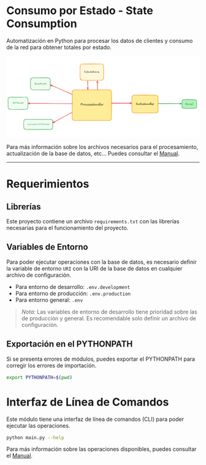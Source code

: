 # Consumo por Estado - State Consumption
Automatización en Python para procesar los datos de clientes y consumo de la red para obtener totales por estado.

![](./docs/image.png)

Para más información sobre los archivos necesarios para el procesamiento, actualización de la base de datos, etc... Puedes consultar el [Manual](./MANUAL.md).

----------------------

# Requerimientos
## Librerías
Este proyecto contiene un archivo `requirements.txt` con las librerías necesarias para el funcionamiento del proyecto.

## Variables de Entorno
Para poder ejecutar operaciones con la base de datos, es necesario definir la variable de entorno `URI` con la URI de la base de datos en cualquier archivo de configuración.
- Para entorno de desarrollo: `.env.development`
- Para entorno de producción: `.env.production`
- Para entorno general: `.env`

> *Nota:* Las variables de entorno de desarrollo tiene prioridad sobre las de producción y general. Es recomendable solo definir un archivo de configuración.

## Exportación en el PYTHONPATH
Si se presenta errores de módulos, puedes exportar el PYTHONPATH para corregir los errores de importación.
```bash
export PYTHONPATH=$(pwd)
``` 

# Interfaz de Línea de Comandos
Este módulo tiene una interfaz de línea de comandos (CLI) para poder ejecutar las operaciones.
```bash 
python main.py --help
```

Para más información sobre las operaciones disponibles, puedes consultar el [Manual](./src/state_consumption/MANUAL.md).
